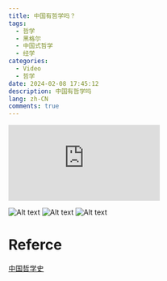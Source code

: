 ```yaml
---
title: 中国有哲学吗？
tags:
  - 哲学
  - 黑格尔
  - 中国式哲学
  - 经学
categories:
  - Video
  - 哲学
date: 2024-02-08 17:45:12
description: 中国有哲学吗
lang: zh-CN
comments: true
---
```


<iframe src="https://www.youtube.com/embed/aWrqBWs_HJ8?si=eoEyZxckMAX_B_HX" title="YouTube video player" frameborder="0" allow="accelerometer; autoplay; clipboard-write; encrypted-media; gyroscope; picture-in-picture; web-share" allowfullscreen></iframe>

![Alt text](/me/images/27233f3baf69e3efcfc26288a2d85d1.png)
![Alt text](/me/images/600119f26980e4d3d6c7afc4eab7755.png)
![Alt text](/me/images/54bcaff9e0f3c35a576c98d9daaa3b3.png)

# Referce
[中国哲学史](/me/images/pdf/中国哲学史.pdf)  